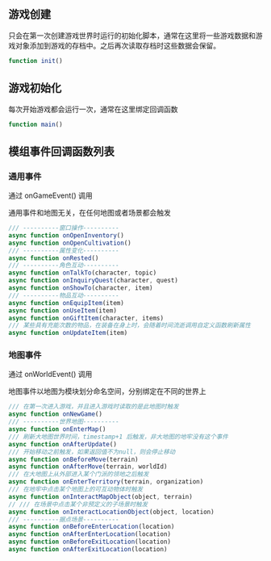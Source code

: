 ## 游戏创建

只会在第一次创建游戏世界时运行的初始化脚本，通常在这里将一些游戏数据和游戏对象添加到游戏的存档中。之后再次读取存档时这些数据会保留。

```javascript
function init()
```

## 游戏初始化

每次开始游戏都会运行一次，通常在这里绑定回调函数

```javascript
function main()
```

## 模组事件回调函数列表

### 通用事件

通过 onGameEvent() 调用

通用事件和地图无关，在任何地图或者场景都会触发

```javascript
/// ----------窗口操作----------
async function onOpenInventory()
async function onOpenCultivation()
/// ----------属性变化----------
async function onRested()
/// ----------角色互动----------
async function onTalkTo(character, topic)
async function onInquiryQuest(character, quest)
async function onShowTo(character, item)
/// ----------物品互动----------
async function onEquipItem(item)
async function onUseItem(item)
async function onGiftItem(character, items)
/// 某些具有充能次数的物品，在装备在身上时，会随着时间流逝调用自定义函数刷新属性
async function onUpdateItem(item)
```

### 地图事件

通过 onWorldEvent() 调用

地图事件以地图为模块划分命名空间，分别绑定在不同的世界上

```javascript
/// 在第一次进入游戏，并且进入游戏时读取的是此地图时触发
async function onNewGame()
/// ----------世界地图----------
async function onEnterMap()
/// 刷新大地图世界时间，timestamp+1 后触发，非大地图的地牢没有这个事件
async function onAfterUpdate()
/// 开始移动之前触发，如果返回值不为null，则会停止移动
async function onBeforeMove(terrain)
async function onAfterMove(terrain, worldId)
/// 在大地图上从外部进入某个门派的领地之后触发
async function onEnterTerritory(terrain, organization)
/// 在地牢中点击某个地图上的可互动物体时触发
async function onInteractMapObject(object, terrain)
// /// 在场景中点击某个非预定义的子场景时触发
async function onInteractLocationObject(object, location)
/// ----------据点场景----------
async function onBeforeEnterLocation(location)
async function onAfterEnterLocation(location)
async function onBeforeExitLocation(location)
async function onAfterExitLocation(location)
```
